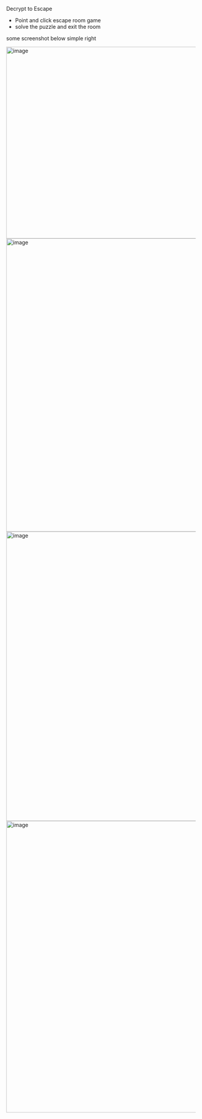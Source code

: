 Decrypt to Escape 
- Point and click escape room game 
- solve the puzzle and exit the room

some screenshot below
simple right

<img width="827" height="510" alt="image" src="https://github.com/user-attachments/assets/9d271e50-70b9-447f-8500-b4dcfc081599" />

<img width="1159" height="780" alt="image" src="https://github.com/user-attachments/assets/664bc6c6-3700-4e58-b55b-a7a255cef86e" />

<img width="1185" height="770" alt="image" src="https://github.com/user-attachments/assets/8d2394ae-fd42-49cd-af2f-4a4d0342ceeb" />

<img width="1133" height="776" alt="image" src="https://github.com/user-attachments/assets/55a0fcd6-1fa9-42a8-ae94-a1ba4a6fe861" />
